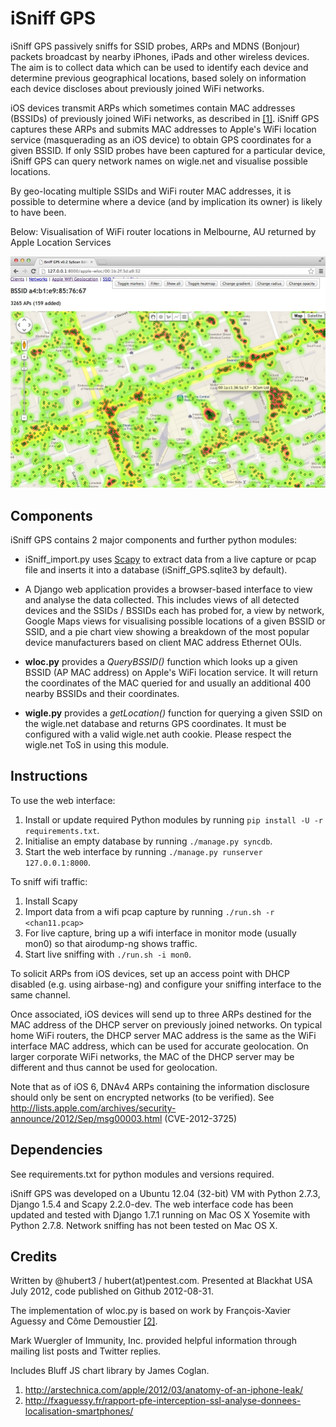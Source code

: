 iSniff GPS
==========

iSniff GPS passively sniffs for SSID probes, ARPs and MDNS (Bonjour) packets broadcast by nearby iPhones, iPads and other wireless devices.
The aim is to collect data which can be used to identify each device and determine previous geographical locations, based solely on information each device discloses about previously joined WiFi networks.

iOS devices transmit ARPs which sometimes contain MAC addresses (BSSIDs) of previously joined WiFi networks, as described in [[1]][ars]. iSniff GPS captures these ARPs and submits MAC addresses to Apple's WiFi location service (masquerading as an iOS device) to obtain GPS coordinates for a given BSSID. If only SSID probes have been captured for a particular device, iSniff GPS can query network names on wigle.net and visualise possible locations.

By geo-locating multiple SSIDs and WiFi router MAC addresses, it is possible to determine where a device (and by implication its owner) is likely to have been.

Below: Visualisation of WiFi router locations in Melbourne, AU returned by Apple Location Services

![Apple WLOC module screenshot](/iSniff_GPS_Apple_WLOC_screenshot.jpg)

Components
----------

iSniff GPS contains 2 major components and further python modules:
* iSniff_import.py uses [Scapy](http://www.secdev.org/projects/scapy/) to extract data from a live capture or pcap file and inserts it into a database (iSniff_GPS.sqlite3 by default).

* A Django web application provides a browser-based interface to view and analyse the data collected. This includes views of all detected devices and the SSIDs / BSSIDs each has probed for, a view by network, Google Maps views for visualising possible locations of a given BSSID or SSID, and a pie chart view showing a breakdown of the most popular device manufacturers based on client MAC address Ethernet OUIs.

* __wloc.py__ provides a _QueryBSSID()_ function which looks up a given BSSID (AP MAC address) on Apple's WiFi location service. It will return the coordinates of the MAC queried for and usually an additional 400 nearby BSSIDs and their coordinates.

* __wigle.py__ provides a _getLocation()_ function for querying a given SSID on the wigle.net database and returns GPS coordinates. It must be configured with a valid wigle.net auth cookie. Please respect the wigle.net ToS in using this module.

Instructions
------------

To use the web interface:

1. Install or update required Python modules by running `pip install -U -r requirements.txt`.
2. Initialise an empty database by running `./manage.py syncdb`.
3. Start the web interface by running `./manage.py runserver 127.0.0.1:8000`.

To sniff wifi traffic:

1. Install Scapy
2. Import data from a wifi pcap capture by running `./run.sh -r <chan11.pcap>`
3. For live capture, bring up a wifi interface in monitor mode (usually mon0) so that airodump-ng shows traffic.
4. Start live sniffing with `./run.sh -i mon0`. 

To solicit ARPs from iOS devices, set up an access point with DHCP disabled (e.g. using airbase-ng) and configure your sniffing interface to the same channel.

Once associated, iOS devices will send up to three ARPs destined for the MAC address of the DHCP server on previously joined networks. On typical home WiFi routers, the DHCP server MAC address is the same as the WiFi interface MAC address, which can be used for accurate geolocation. On larger corporate WiFi networks, the MAC of the DHCP server may be different and thus cannot be used for geolocation.

Note that as of iOS 6, DNAv4 ARPs containing the information disclosure should only be sent on encrypted networks (to be verified). See http://lists.apple.com/archives/security-announce/2012/Sep/msg00003.html (CVE-2012-3725)

Dependencies
------------

See requirements.txt for python modules and versions required.

iSniff GPS was developed on a Ubuntu 12.04 (32-bit) VM with Python 2.7.3, Django 1.5.4 and Scapy 2.2.0-dev.
The web interface code has been updated and tested with Django 1.7.1 running on Mac OS X Yosemite with Python 2.7.8.
Network sniffing has not been tested on Mac OS X.

Credits
-------

Written by @hubert3 / hubert(at)pentest.com. Presented at Blackhat USA July 2012, code published on Github 2012-08-31.

The implementation of wloc.py is based on work by François-Xavier Aguessy and Côme Demoustier [[2]][paper].

Mark Wuergler of Immunity, Inc. provided helpful information through mailing list posts and Twitter replies.

Includes Bluff JS chart library by James Coglan.

1. http://arstechnica.com/apple/2012/03/anatomy-of-an-iphone-leak/
2. http://fxaguessy.fr/rapport-pfe-interception-ssl-analyse-donnees-localisation-smartphones/

[ars]: http://arstechnica.com/apple/2012/03/anatomy-of-an-iphone-leak/
[paper]: http://fxaguessy.fr/rapport-pfe-interception-ssl-analyse-donnees-localisation-smartphones/
